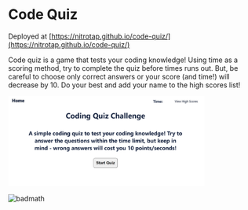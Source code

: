 # Code Quiz

Deployed at [https://nitrotap.github.io/code-quiz/](https://nitrotap.github.io/code-quiz/)   

Code quiz is a game that tests your coding knowledge! Using time as a scoring method, try to complete the quiz before times runs out. But, be careful to choose only correct answers or your score (and time!) will decrease by 10. Do your best and add your name to the high scores list!

<img src="./assets/images/screen-shot.png" style="width: 400px" alt="site screenshot">

![badmath](https://img.shields.io/github/languages/top/nitrotap/code-quiz)

